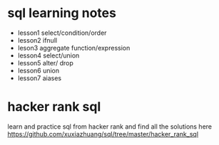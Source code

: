 # sql learning notes
* lesson1 select/condition/order 
* lesson2 ifnull 
* leson3 aggregate function/expression
* lesson4 select/union 
* lesson5 alter/ drop
* lesson6 union
* lesson7 aiases 

# hacker rank sql 
learn and practice sql from hacker rank 
 and find all the solutions here 
https://github.com/xuxiazhuang/sql/tree/master/hacker_rank_sql


